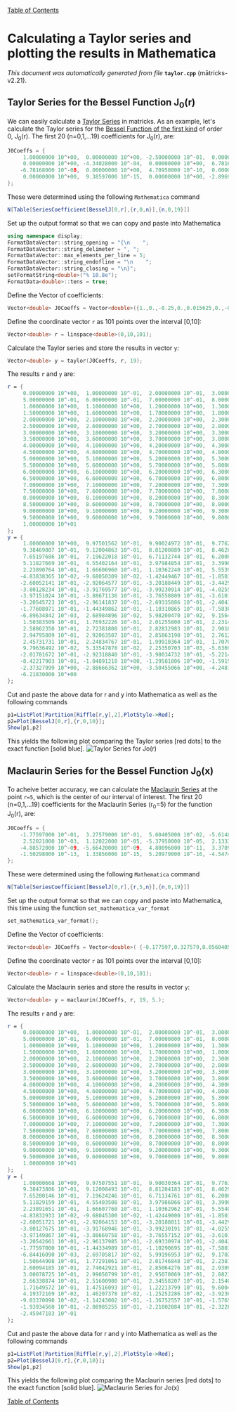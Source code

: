 
[Table of Contents](README.md)


# Calculating a Taylor series and plotting the results in Mathematica
_This document was automatically generated from file_ **`taylor.cpp`** (mātricks-v2.21).

## Taylor Series for the Bessel Function J<sub>0</sub>(r)
We can easily calculate a [Taylor Series](http://mathworld.wolfram.com/TaylorSeries.html) in matricks. As an example, let's calculate the Taylor series for the [Bessel Function of the first kind](http://mathworld.wolfram.com/BesselFunctionoftheFirstKind.html) of order 0, J<sub>0</sub>(r). 
The first 20 (n=0,1,...19) coefficients for  J<sub>0</sub>(r), are:

```C++
J0Coeffs = {
     1.00000000 10^+00,  0.00000000 10^+00, -2.50000000 10^-01,  0.00000000 10^+00,  1.56250000 10^-02, 
     0.00000000 10^+00, -4.34028000 10^-04,  0.00000000 10^+00,  6.78168000 10^-06,  0.00000000 10^+00, 
    -6.78168000 10^-08,  0.00000000 10^+00,  4.70950000 10^-10,  0.00000000 10^+00, -2.40281000 10^-12, 
     0.00000000 10^+00,  9.38597000 10^-15,  0.00000000 10^+00, -2.89690000 10^-17,  0.00000000 10^+00
}; 
```
These were determined using the following `Mathematica` command

```Mathematica
N[Table[SeriesCoefficient[BesselJ[0,r],{r,0,n}],{n,0,19}]]

```


Set up the output format so that we can copy and paste into Mathematica
```C++
using namespace display;
FormatDataVector::string_opening = "{\n    ";
FormatDataVector::string_delimeter = ", ";
FormatDataVector::max_elements_per_line = 5;
FormatDataVector::string_endofline = "\n    ";
FormatDataVector::string_closing = "\n}";
setFormatString<double>("% 10.8e");
FormatData<double>::tens = true;
```

Define the Vector of coefficients: 

```C++
Vector<double> J0Coeffs = Vector<double>({1.,0.,-0.25,0.,0.015625,0.,-0.000434028,0.,6.78168e-6,0.,-6.78168e-8,0.,4.7095e-10,0.,-2.40281e-12,0.,9.38597e-15,0.,-2.8969e-17,0.});
```

Define the coordinate vector `r` as 101 points over the interval [0,10]: 

```C++
Vector<double> r = linspace<double>(0,10,101);
```

Calculate the Taylor series and store the results in vector `y`: 

```C++
Vector<double> y = taylor(J0Coeffs, r, 19);
```

The results `r` and `y` are:

```Mathematica
r = {
     0.00000000 10^+00,  1.00000000 10^-01,  2.00000000 10^-01,  3.00000000 10^-01,  4.00000000 10^-01, 
     5.00000000 10^-01,  6.00000000 10^-01,  7.00000000 10^-01,  8.00000000 10^-01,  9.00000000 10^-01, 
     1.00000000 10^+00,  1.10000000 10^+00,  1.20000000 10^+00,  1.30000000 10^+00,  1.40000000 10^+00, 
     1.50000000 10^+00,  1.60000000 10^+00,  1.70000000 10^+00,  1.80000000 10^+00,  1.90000000 10^+00, 
     2.00000000 10^+00,  2.10000000 10^+00,  2.20000000 10^+00,  2.30000000 10^+00,  2.40000000 10^+00, 
     2.50000000 10^+00,  2.60000000 10^+00,  2.70000000 10^+00,  2.80000000 10^+00,  2.90000000 10^+00, 
     3.00000000 10^+00,  3.10000000 10^+00,  3.20000000 10^+00,  3.30000000 10^+00,  3.40000000 10^+00, 
     3.50000000 10^+00,  3.60000000 10^+00,  3.70000000 10^+00,  3.80000000 10^+00,  3.90000000 10^+00, 
     4.00000000 10^+00,  4.10000000 10^+00,  4.20000000 10^+00,  4.30000000 10^+00,  4.40000000 10^+00, 
     4.50000000 10^+00,  4.60000000 10^+00,  4.70000000 10^+00,  4.80000000 10^+00,  4.90000000 10^+00, 
     5.00000000 10^+00,  5.10000000 10^+00,  5.20000000 10^+00,  5.30000000 10^+00,  5.40000000 10^+00, 
     5.50000000 10^+00,  5.60000000 10^+00,  5.70000000 10^+00,  5.80000000 10^+00,  5.90000000 10^+00, 
     6.00000000 10^+00,  6.10000000 10^+00,  6.20000000 10^+00,  6.30000000 10^+00,  6.40000000 10^+00, 
     6.50000000 10^+00,  6.60000000 10^+00,  6.70000000 10^+00,  6.80000000 10^+00,  6.90000000 10^+00, 
     7.00000000 10^+00,  7.10000000 10^+00,  7.20000000 10^+00,  7.30000000 10^+00,  7.40000000 10^+00, 
     7.50000000 10^+00,  7.60000000 10^+00,  7.70000000 10^+00,  7.80000000 10^+00,  7.90000000 10^+00, 
     8.00000000 10^+00,  8.10000000 10^+00,  8.20000000 10^+00,  8.30000000 10^+00,  8.40000000 10^+00, 
     8.50000000 10^+00,  8.60000000 10^+00,  8.70000000 10^+00,  8.80000000 10^+00,  8.90000000 10^+00, 
     9.00000000 10^+00,  9.10000000 10^+00,  9.20000000 10^+00,  9.30000000 10^+00,  9.40000000 10^+00, 
     9.50000000 10^+00,  9.60000000 10^+00,  9.70000000 10^+00,  9.80000000 10^+00,  9.90000000 10^+00, 
     1.00000000 10^+01
}; 
y = {
     1.00000000 10^+00,  9.97501562 10^-01,  9.90024972 10^-01,  9.77626247 10^-01,  9.60398227 10^-01, 
     9.38469807 10^-01,  9.12004863 10^-01,  8.81200889 10^-01,  8.46287353 10^-01,  8.07523798 10^-01, 
     7.65197686 10^-01,  7.19622018 10^-01,  6.71132744 10^-01,  6.20085988 10^-01,  5.66855119 10^-01, 
     5.11827669 10^-01,  4.55402164 10^-01,  3.97984854 10^-01,  3.39986403 10^-01,  2.81818548 10^-01, 
     2.23890764 10^-01,  1.66606960 10^-01,  1.10362240 10^-01,  5.55397486 10^-02,  2.50763664 10^-03, 
    -4.83838365 10^-02, -9.68050309 10^-02, -1.42449467 10^-01, -1.85036155 10^-01, -2.24311697 10^-01, 
    -2.60052141 10^-01, -2.92064577 10^-01, -3.20188449 10^-01, -3.44296600 10^-01, -3.64296007 10^-01, 
    -3.80128234 10^-01, -3.91769577 10^-01, -3.99230914 10^-01, -4.02557260 10^-01, -4.01827030 10^-01, 
    -3.97151024 10^-01, -3.88671136 10^-01, -3.76558809 10^-01, -3.61013244 10^-01, -3.42259391 10^-01, 
    -3.20545723 10^-01, -2.96141837 10^-01, -2.69335886 10^-01, -2.40431882 10^-01, -2.09746876 10^-01, 
    -1.77608071 10^-01, -1.44349862 10^-01, -1.10310865 10^-01, -7.58309355 10^-02, -4.12482347 10^-02, 
    -6.89634842 10^-03,  2.68984896 10^-02,  5.98200470 10^-02,  9.15645787 10^-02,  1.21843114 10^-01, 
     1.50383509 10^-01,  1.76932226 10^-01,  2.01255800 10^-01,  2.23141939 10^-01,  2.42400227 10^-01, 
     2.58862350 10^-01,  2.72381800 10^-01,  2.82832983 10^-01,  2.90109632 10^-01,  2.94122444 10^-01, 
     2.94795809 10^-01,  2.92063507 10^-01,  2.85863190 10^-01,  2.76129464 10^-01,  2.62785336 10^-01, 
     2.45731731 10^-01,  2.24834767 10^-01,  1.99910364 10^-01,  1.70705741 10^-01,  1.36877214 10^-01, 
     9.79636492 10^-02,  5.33547878 10^-02,  2.25350703 10^-03, -5.63690505 10^-02, -1.23826757 10^-01, 
    -2.01781672 10^-01, -2.92318840 10^-01, -3.98034732 10^-01, -5.22141673 10^-01, -6.68590971 10^-01, 
    -8.42217903 10^-01, -1.04891218 10^+00, -1.29581806 10^+00, -1.59156901 10^+00, -1.94656229 10^+00, 
    -2.37327999 10^+00, -2.88666362 10^+00, -3.50455066 10^+00, -4.24818247 10^+00, -5.14279434 10^+00, 
    -6.21830000 10^+00
}; 
```
Cut and paste the above data for r and y into Mathematica as well as the following commands

```Mathematica
p1=ListPlot[Partition[Riffle[r,y],2],PlotStyle->Red];
p2=Plot[BesselJ[0,r],{r,0,10}];
Show[p1,p2]
```
This yields the following plot comparing the Taylor series [red dots] to the exact function [solid blue].
![Taylor Series for Jo(r)](BesselTaylorSeries.png)
## Maclaurin Series for the Bessel Function J<sub>0</sub>(x)
To acheive better accuracy, we can calculate the [Maclaurin Series](http://mathworld.wolfram.com/MaclaurinSeries.html) at the point `r=5`, which is the center of our interval of interest.
The first 20 (n=0,1,...19) coefficients for the Maclaurin Series (r<sub>0</sub>=5) for the function J<sub>0</sub>(r), are:

```C++
J0Coeffs = {
    -1.77597000 10^-01,  3.27579000 10^-01,  5.60405000 10^-02, -5.61487000 10^-02, -1.70739000 10^-03, 
     2.52021000 10^-03,  1.12022000 10^-05, -5.37950000 10^-05,  2.13330000 10^-07,  6.78110000 10^-07, 
    -4.88572000 10^-09, -5.66420000 10^-09,  4.80096000 10^-11,  3.37094000 10^-11, -2.99711000 10^-13, 
    -1.50298000 10^-13,  1.33856000 10^-15,  5.20979000 10^-16, -4.54744000 10^-18, -1.44449000 10^-18
}; 
```
These were determined using the following `Mathematica` command

```Mathematica
N[Table[SeriesCoefficient[BesselJ[0,r],{r,5,n}],{n,0,19}]]

```


Set up the output format so that we can copy and paste into Mathematica, this time using the function `set_mathematica_var_format`
```C++
set_mathematica_var_format();
```

Define the Vector of coefficients: 

```C++
Vector<double> J0Coeffs = Vector<double>( {-0.177597,0.327579,0.0560405,-0.0561487,-0.00170739,0.00252021,0.0000112022,-0.000053795,2.1333e-7,6.7811e-7,-4.88572e-9,-5.6642e-9,4.80096e-11,3.37094e-11,-2.99711e-13,-1.50298e-13,1.33856e-15,5.20979e-16,-4.54744e-18,-1.44449e-18});
```

Define the coordinate vector `r` as 101 points over the interval [0,10]: 

```C++
Vector<double> r = linspace<double>(0,10,101);
```

Calculate the Maclaurin series and store the results in vector `y`: 

```C++
Vector<double> y = maclaurin(J0Coeffs, r, 19, 5.);
```

The results `r` and `y` are:

```Mathematica
r = {
     0.00000000 10^+00,  1.00000000 10^-01,  2.00000000 10^-01,  3.00000000 10^-01,  4.00000000 10^-01, 
     5.00000000 10^-01,  6.00000000 10^-01,  7.00000000 10^-01,  8.00000000 10^-01,  9.00000000 10^-01, 
     1.00000000 10^+00,  1.10000000 10^+00,  1.20000000 10^+00,  1.30000000 10^+00,  1.40000000 10^+00, 
     1.50000000 10^+00,  1.60000000 10^+00,  1.70000000 10^+00,  1.80000000 10^+00,  1.90000000 10^+00, 
     2.00000000 10^+00,  2.10000000 10^+00,  2.20000000 10^+00,  2.30000000 10^+00,  2.40000000 10^+00, 
     2.50000000 10^+00,  2.60000000 10^+00,  2.70000000 10^+00,  2.80000000 10^+00,  2.90000000 10^+00, 
     3.00000000 10^+00,  3.10000000 10^+00,  3.20000000 10^+00,  3.30000000 10^+00,  3.40000000 10^+00, 
     3.50000000 10^+00,  3.60000000 10^+00,  3.70000000 10^+00,  3.80000000 10^+00,  3.90000000 10^+00, 
     4.00000000 10^+00,  4.10000000 10^+00,  4.20000000 10^+00,  4.30000000 10^+00,  4.40000000 10^+00, 
     4.50000000 10^+00,  4.60000000 10^+00,  4.70000000 10^+00,  4.80000000 10^+00,  4.90000000 10^+00, 
     5.00000000 10^+00,  5.10000000 10^+00,  5.20000000 10^+00,  5.30000000 10^+00,  5.40000000 10^+00, 
     5.50000000 10^+00,  5.60000000 10^+00,  5.70000000 10^+00,  5.80000000 10^+00,  5.90000000 10^+00, 
     6.00000000 10^+00,  6.10000000 10^+00,  6.20000000 10^+00,  6.30000000 10^+00,  6.40000000 10^+00, 
     6.50000000 10^+00,  6.60000000 10^+00,  6.70000000 10^+00,  6.80000000 10^+00,  6.90000000 10^+00, 
     7.00000000 10^+00,  7.10000000 10^+00,  7.20000000 10^+00,  7.30000000 10^+00,  7.40000000 10^+00, 
     7.50000000 10^+00,  7.60000000 10^+00,  7.70000000 10^+00,  7.80000000 10^+00,  7.90000000 10^+00, 
     8.00000000 10^+00,  8.10000000 10^+00,  8.20000000 10^+00,  8.30000000 10^+00,  8.40000000 10^+00, 
     8.50000000 10^+00,  8.60000000 10^+00,  8.70000000 10^+00,  8.80000000 10^+00,  8.90000000 10^+00, 
     9.00000000 10^+00,  9.10000000 10^+00,  9.20000000 10^+00,  9.30000000 10^+00,  9.40000000 10^+00, 
     9.50000000 10^+00,  9.60000000 10^+00,  9.70000000 10^+00,  9.80000000 10^+00,  9.90000000 10^+00, 
     1.00000000 10^+01
}; 
y = {
     1.00000668 10^+00,  9.97507551 10^-01,  9.90030364 10^-01,  9.77631117 10^-01,  9.60402637 10^-01, 
     9.38473806 10^-01,  9.12008493 10^-01,  8.81204183 10^-01,  8.46290342 10^-01,  8.07526510 10^-01, 
     7.65200146 10^-01,  7.19624246 10^-01,  6.71134761 10^-01,  6.20087814 10^-01,  5.66856768 10^-01, 
     5.11829159 10^-01,  4.55403508 10^-01,  3.97986066 10^-01,  3.39987496 10^-01,  2.81819533 10^-01, 
     2.23891651 10^-01,  1.66607760 10^-01,  1.10362962 10^-01,  5.55404022 10^-02,  2.50823073 10^-03, 
    -4.83832933 10^-02, -9.68045300 10^-02, -1.42449000 10^-01, -1.85035712 10^-01, -2.24311270 10^-01, 
    -2.60051721 10^-01, -2.92064153 10^-01, -3.20188011 10^-01, -3.44296135 10^-01, -3.64295502 10^-01, 
    -3.80127675 10^-01, -3.91768946 10^-01, -3.99230191 10^-01, -4.02556422 10^-01, -4.01826050 10^-01, 
    -3.97149867 10^-01, -3.88669758 10^-01, -3.76557152 10^-01, -3.61011234 10^-01, -3.42256925 10^-01, 
    -3.20542661 10^-01, -2.96137985 10^-01, -2.69330974 10^-01, -2.40425527 10^-01, -2.09738542 10^-01, 
    -1.77597000 10^-01, -1.44334989 10^-01, -1.10290695 10^-01, -7.58033792 10^-02, -4.12103810 10^-02, 
    -6.84416090 10^-03,  2.69705817 10^-02,  5.99196953 10^-02,  9.17022418 10^-02,  1.22033017 10^-01, 
     1.50644908 10^-01,  1.77291061 10^-01,  2.01746848 10^-01,  2.23811618 10^-01,  2.43310201 10^-01, 
     2.60094185 10^-01,  2.74042921 10^-01,  2.85064276 10^-01,  2.93095117 10^-01,  2.98101522 10^-01, 
     3.00078725 10^-01,  2.99050799 10^-01,  2.95070069 10^-01,  2.88216278 10^-01,  2.78595509 10^-01, 
     2.66338874 10^-01,  2.51600980 10^-01,  2.34558207 10^-01,  2.15406786 10^-01,  1.94360723 10^-01, 
     1.71649572 10^-01,  1.47516093 10^-01,  1.22213799 10^-01,  9.60044392 10^-02,  6.91554233 10^-02, 
     4.19372169 10^-02,  1.46207378 10^-02, -1.25252286 10^-02, -3.92365687 10^-02, -6.52563117 10^-02, 
    -9.03370090 10^-02, -1.14243002 10^-01, -1.36752557 10^-01, -1.57659847 10^-01, -1.76776766 10^-01, 
    -1.93934560 10^-01, -2.08985255 10^-01, -2.21802884 10^-01, -2.32284482 10^-01, -2.40350867 10^-01, 
    -2.45947183 10^-01
}; 
```
Cut and paste the above data for r and y into Mathematica as well as the following commands

```Mathematica
p1=ListPlot[Partition[Riffle[r,y],2],PlotStyle->Red];
p2=Plot[BesselJ[0,r],{r,0,10}];
Show[p1,p2]
```
This yields the following plot comparing the Maclaurin series [red dots] to the exact function [solid blue].
![Maclaurin Series for Jo(x)](BesselMaclaurinSeries.png)

[Table of Contents](README.md)
